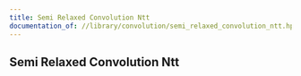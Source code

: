 ```yaml
---
title: Semi Relaxed Convolution Ntt
documentation_of: //library/convolution/semi_relaxed_convolution_ntt.hpp
---
```

## Semi Relaxed Convolution Ntt
